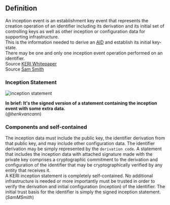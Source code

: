 ## Definition
An inception event is an establishment key event that represents the creation operation of an
identifier including its derivation and its initial set of controlling keys as well as other inception
or configuration data for supporting infrastructure.\
This is the information needed to derive an [AID](AID) and establish its initial key-state.\
There may be one and only one inception event operation performed on an identifier.\
Source [KERI Whitepaper](https://github.com/SmithSamuelM/Papers/blob/master/whitepapers/KERI_WP_2.x.web.pdf)\
Source [Sam Smith](https://github.com/WebOfTrust/ietf-keri/blob/main/draft-ssmith-keri.md#basic-terminology)

### Inception Statement

<img src="https://raw.githubusercontent.com/WebOfTrust/keri/7fc96da6c277d3921fb1248ce9235400a4ff6af7/images/inception-statement.png" alt="inception statement" />

**In brief: It's the signed version of a statement containing the inception event with some extra data.**\
(_@henkvancann_)


### Components and self-contained
The inception data must include the public key, the identifier derivation from that public key, and may include other configuration data. The identifier derivation may be simply represented by the `derivation code`. A statement that includes the inception data with attached signature made with the private key comprises a cryptographic commitment to the derivation and configuration of the identifier that may be cryptographically verified by any entity that receives it. \
A KERI inception statement is completely self-contained. No additional infrastructure is needed or more importantly must be trusted in order to verify the derivation and initial configuration (inception) of the identifier. The initial trust basis for the identifier is simply the signed inception statement.\
(_SamMSmith_)
